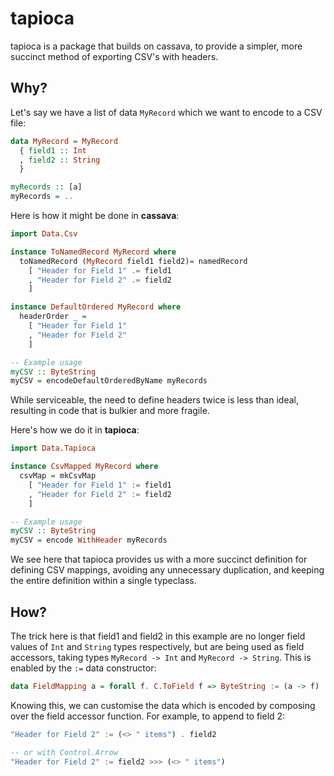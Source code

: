 # tapioca

tapioca is a package that builds on cassava, to provide a simpler, more succinct method of exporting CSV's with headers.

## Why?
Let's say we have a list of data `MyRecord` which we want to encode to a CSV file:

```haskell
data MyRecord = MyRecord 
  { field1 :: Int
  , field2 :: String
  }

myRecords :: [a]
myRecords = ..
```

Here is how it might be done in **cassava**:

```haskell
import Data.Csv

instance ToNamedRecord MyRecord where
  toNamedRecord (MyRecord field1 field2)= namedRecord
    [ "Header for Field 1" .= field1
    , "Header for Field 2" .= field2
    ]

instance DefaultOrdered MyRecord where
  headerOrder _ =
    [ "Header for Field 1"
    , "Header for Field 2"
    ]

-- Example usage
myCSV :: ByteString
myCSV = encodeDefaultOrderedByName myRecords
```

While serviceable, the need to define headers twice is less than ideal, resulting in code that is bulkier and more fragile. 

Here's how we do it in **tapioca**:
```haskell
import Data.Tapioca

instance CsvMapped MyRecord where
  csvMap = mkCsvMap
    [ "Header for Field 1" := field1
    , "Header for Field 2" := field2
    ]

-- Example usage
myCSV :: ByteString
myCSV = encode WithHeader myRecords
```

We see here that tapioca provides us with a more succinct definition for defining CSV mappings, avoiding any unnecessary duplication, and keeping the entire definition within a single typeclass.

## How?
The trick here is that field1 and field2 in this example are no longer field values of `Int` and `String` types respectively, but are being used as field accessors, taking types `MyRecord -> Int` and `MyRecord -> String`. This is enabled by the `:=` data constructor:

```haskell
data FieldMapping a = forall f. C.ToField f => ByteString := (a -> f)
```

Knowing this, we can customise the data which is encoded by composing over the field accessor function. For example, to append to field 2:

```haskell
"Header for Field 2" := (<> " items") . field2

-- or with Control.Arrow
"Header for Field 2" := field2 >>> (<> " items")
```